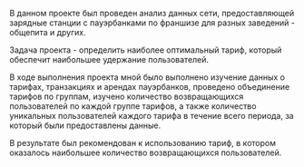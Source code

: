 В данном проекте был проведен анализ данных сети, предоставляющей зарядные станции с пауэрбанками по франшизе для разных заведений - общепита и других.

Задача проекта - определить наиболее оптимальный тариф, который обеспечит наибольшее удержание пользователей.

В ходе выполнения проекта мной было выполнено изучение данных о тарифах, транзакциях и арендах пауэрбанков, проведено объединение тарифов по группам, изучено количество возвращающихся пользователей по каждой группе тарифов, а также количество уникальных пользователей каждого тарифа в течение всего периода, за который были предоставлены данные.

В результате был рекомендован к использованию тариф, в котором оказалось наибольшее количество возвращающихся пользователей.
